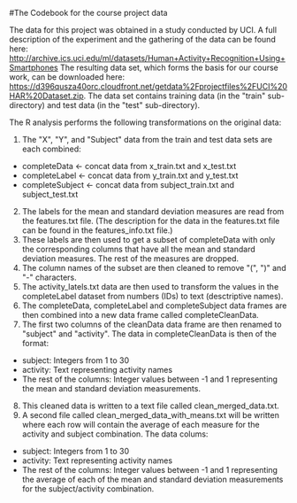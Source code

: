 #The Codebook for the course project data

The data for this project was obtained in a study conducted by UCI.  A full description of the experiment and the gathering of the data can be found here:  http://archive.ics.uci.edu/ml/datasets/Human+Activity+Recognition+Using+Smartphones
The resulting data set, which forms the basis for our course work, can be downloaded here:  https://d396qusza40orc.cloudfront.net/getdata%2Fprojectfiles%2FUCI%20HAR%20Dataset.zip.
The data set contains training data (in the "train" sub-directory) and test data (in the "test" sub-directory).

The R analysis performs the following transformations on the original data:

1. The "X", "Y", and "Subject" data from the train and test data sets are each combined:
  * completeData <- concat data from x_train.txt and x_test.txt
  * completeLabel <- concat data from y_train.txt and y_test.txt
  * completeSubject <- concat data from subject_train.txt and subject_test.txt
2. The labels for the mean and standard deviation measures are read from the features.txt file. (The description for the data in the features.txt file can be found in the features_info.txt file.)
3. These labels are then used to get a subset of completeData with only the corresponding columns that have all the mean and standard deviation measures. The rest of the measures are dropped.
4. The column names of the subset are then cleaned to remove "(", ")" and "-" characters.
5. The activity_latels.txt data are then used to transform the values in the completeLabel dataset from numbers (IDs) to text (desctriptive names).
6. The completeData, completeLabel and completeSubject data frames are then combined into a new data frame called  completeCleanData. 
7. The first two columns of the cleanData data frame are then renamed to "subject" and "activity".  The data in completeCleanData is then of the format:
  * subject:  Integers from 1 to 30
  * activity:  Text representing activity names
  * The rest of the columns: Integer values between -1 and 1 representing the mean and standard deviation measurements.
8. This cleaned data is written to a text file called clean_merged_data.txt.
9. A second file called clean_merged_data_with_means.txt will be written where each row will contain the average of each measure for the activity and subject combination. The data colums:
  * subject:  Integers from 1 to 30
  * activity:  Text representing activity names
  * The rest of the columns: Integer values between -1 and 1 representing the average of each of the mean and standard deviation measurements for the subject/activity combination.
